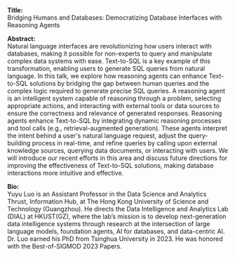 **Title:**
<br/> Bridging Humans and Databases: Democratizing Database Interfaces with Reasoning Agents


**Abstract:**
<br/>Natural language interfaces are revolutionizing how users interact with databases, making it possible for non-experts to query and manipulate complex data systems with ease. Text-to-SQL is a key example of this transformation, enabling users to generate SQL queries from natural language. 
In this talk, we explore how reasoning agents can enhance Text-to-SQL solutions by bridging the gap between human queries and the complex logic required to generate precise SQL queries. A reasoning agent is an intelligent system capable of reasoning through a problem, selecting appropriate actions, and interacting with external tools or data sources to ensure the correctness and relevance of generated responses. Reasoning agents enhance Text-to-SQL by integrating dynamic reasoning processes and tool calls (e.g., retrieval-augmented generation). These agents interpret the intent behind a user's natural language request, adjust the query-building process in real-time, and refine queries by calling upon external knowledge sources, querying data documents, or interacting with users. We will introduce our recent efforts in this area and discuss future directions for improving the effectiveness of Text-to-SQL solutions, making database interactions more intuitive and effective.



**Bio:**
<br/>Yuyu Luo is an Assistant Professor in the Data Science and Analytics Thrust, Information Hub, at The Hong Kong University of Science and Technology (Guangzhou). He directs the Data Intelligence and Analytics Lab (DIAL) at HKUST(GZ), where the lab’s mission is to develop next-generation data intelligence systems through research at the intersection of large language models, foundation agents, AI for databases, and data-centric AI. Dr. Luo earned his PhD from Tsinghua University in 2023. He was honored with the Best-of-SIGMOD 2023 Papers.